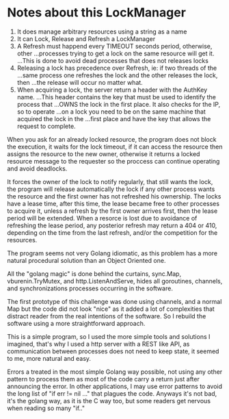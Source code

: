 # Notes about this LockManager

1. It does manage arbitrary resources using a string as a name
2. It can Lock, Release and Refresh a LockManager
3. A Refresh must happend every TIMEOUT seconds period, otherwise, other 
...processes trying to get a lock on the same resource will get it.
...This is done to avoid dead processes that does not releases locks
4. Releasing a lock has precedence over Refresh, ie: if two threads of the 
...same process one refreshes the lock and the other releases the lock, then 
...the release will occur no matter what.
5. When acquiring a lock, the server return a header with the AuthKey name.
...This header contains the key that must be used to identify the process that
...OWNS the lock in the first place. It also checks for the IP, so to operate
...on a lock you need to be on the same machine that acquired the lock in the
...first place and have the key that allows the request to complete.
        
When you ask for an already locked resource, the program does not block the 
execution, it waits for the lock timeout, if it can access the resource then 
assigns the resource to the new owner, otherwise it returns a locked resource 
message to the requester so the proccess can continue operating and avoid deadlocks.

It forces the owner of the lock to notify regularly, that still wants the lock, 
the program will release automatically the lock if any other process wants the 
resource and the first owner has not refreshed his ownership. The locks have a 
lease time, after this time, the lease became free to other processes to acquire 
it, unless a refresh by the first owner arrives first, then the lease period will
be extended. When a resorce is lost due to avoidance of refreshing the lease 
period, any posterior refresh may return a 404 or 410, depending on the time
from the last refresh, and/or the competition for the resources.

The program seems not very Golang idiomatic, as this problem has a more natural
procedural solution than an Object Oriented one. 

All the "golang magic" is done behind the curtains, sync.Map, vburenin.TryMutex, 
and http.ListenAndServe, hides all goroutines, channels, and synchronizations 
processes occurring in the software.

The first prototype of this challenge was done using channels, and a normal Map
but the code did not look "nice" as it added a lot of complexities that distract
reader from the real intentions of the software. So I rebuild the software using
a more straightforward approach.

This is a simple program, so I used the more simple tools and solutions I imagined,
that's why I used a http server with a REST like API, as communication between 
processes does not need to keep state, it seemed to me, more natural and easy.

Errors a treated in the most simple Golang way possible, not using any other 
pattern to process them as most of the code carry a return just after announcing 
the error. In other applications, I may use error patterns to avoid the long list
of "if err != nil ..." that plagues the code. Anyways it's not bad, it's the golang 
way, as it is the C way too, but some readers get nervous when reading so many "if.."




